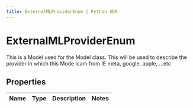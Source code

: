 ```yaml
---
title: ExternalMLProviderEnum | Python SDK
---
```


# ExternalMLProviderEnum

This is a Model used for the Model class. This will be used to describe the provider in which this Mode lcam from IE meta, google, apple, ...etc

## Properties

Name | Type | Description | Notes
------------ | ------------- | ------------- | -------------


